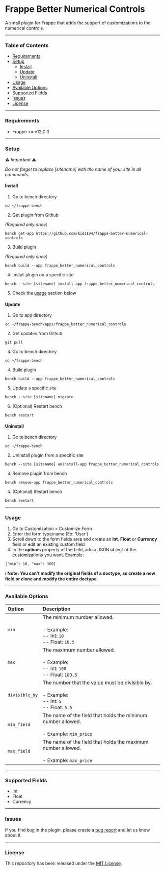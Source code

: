 # Frappe Better Numerical Controls

A small plugin for Frappe that adds the support of customizations to the numerical controls.

---

### Table of Contents
- [Requirements](#requirements)
- [Setup](#setup)
  - [Install](#install)
  - [Update](#update)
  - [Uninstall](#uninstall)
- [Usage](#usage)
- [Available Options](#available-options)
- [Supported Fields](#supported-fields)
- [Issues](#issues)
- [License](#license)

---

### Requirements
- Frappe >= v12.0.0

---

### Setup

⚠️ *Important* ⚠️

*Do not forget to replace [sitename] with the name of your site in all commands.*

#### Install
1. Go to bench directory

```
cd ~/frappe-bench
```

2. Get plugin from Github

*(Required only once)*

```
bench get-app https://github.com/kid1194/frappe-better-numerical-controls
```

3. Build plugin

*(Required only once)*

```
bench build --app frappe_better_numerical_controls
```

4. Install plugin on a specific site

```
bench --site [sitename] install-app frappe_better_numerical_controls
```

5. Check the [usage](#usage) section below

#### Update
1. Go to app directory

```
cd ~/frappe-bench/apps/frappe_better_numerical_controls
```

2. Get updates from Github

```
git pull
```

3. Go to bench directory

```
cd ~/frappe-bench
```

4. Build plugin

```
bench build --app frappe_better_numerical_controls
```

5. Update a specific site

```
bench --site [sitename] migrate
```

6. (Optional) Restart bench

```
bench restart
```

#### Uninstall
1. Go to bench directory

```
cd ~/frappe-bench
```

2. Uninstall plugin from a specific site

```
bench --site [sitename] uninstall-app frappe_better_numerical_controls
```

3. Remove plugin from bench

```
bench remove-app frappe_better_numerical_controls
```

4. (Optional) Restart bench

```
bench restart
```

---

### Usage
1. Go to Customization > Customize Form
2. Enter the form type/name (Ex: 'User')
3. Scroll down to the form fields area and create an **Int**, **Float** or **Currency** field or edit an existing custom field
4. In the **options** property of the field, add a JSON object of the customizations you want. Example:
```
{"min": 10, "max": 100}
```

ℹ️ **Note: You can't modify the original fields of a doctype, so create a new field or clone and modify the entire doctype.**

---

### Available Options

| Option | Description |
| :--- | :--- |
| `min` | The minimum number allowed.<br/><br/>- Example:<br/>-- Int: `10`<br/>-- Float: `10.5` |
| `max` | The maximum number allowed.<br/><br/>- Example:<br/>-- Int: `100`<br/>-- Float: `100.5` |
| `divisible_by` | The number that the value must be divisible by.<br/><br/>- Example:<br/>-- Int: `5`<br/>-- Float: `5.5` |
| `min_field` | The name of the field that holds the minimum number allowed.<br/><br/>- Example: `min_price` |
| `max_field` | The name of the field that holds the maximum number allowed.<br/><br/>- Example: `max_price` |

---

### Supported Fields
- Int
- Float
- Currency

---

### Issues
If you find bug in the plugin, please create a [bug report](https://github.com/kid1194/frappe-better-numerical-controls/issues/new?assignees=kid1194&labels=bug&template=bug_report.md&title=%5BBUG%5D) and let us know about it.

---

### License
This repository has been released under the [MIT License](https://github.com/kid1194/frappe-better-numerical-controls/blob/main/LICENSE).